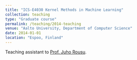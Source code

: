 ```yaml
---
title: "ICS-E4030 Kernel Methods in Machine Learning"
collection: teaching
type: "Graduate course"
permalink: /teaching/2014-teaching
venue: "Aalto University, Department of Computer Science"
date: 2014-01-01
location: "Espoo, Finland"
---
```


Teaching assistant to [Prof. Juho Rousu](https://people.aalto.fi/juho.rousu).